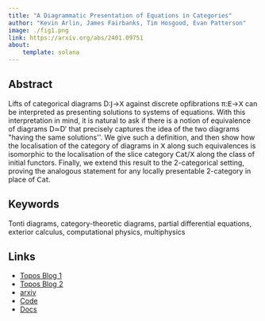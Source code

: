 ```yaml
---
title: "A Diagrammatic Presentation of Equations in Categories"
author: "Kevin Arlin, James Fairbanks, Tim Hosgood, Evan Patterson"
image: ./fig1.png
link: https://arxiv.org/abs/2401.09751
about:
    template: solana
---
```


## Abstract

Lifts of categorical diagrams D:𝖩→𝖷 against discrete opfibrations π:𝖤→𝖷 can be interpreted as presenting solutions to systems of equations. With this interpretation in mind, it is natural to ask if there is a notion of equivalence of diagrams D≃D′ that precisely captures the idea of the two diagrams "having the same solutions''. We give such a definition, and then show how the localisation of the category of diagrams in 𝖷 along such equivalences is isomorphic to the localisation of the slice category 𝖢𝖺𝗍/𝖷 along the class of initial functors. Finally, we extend this result to the 2-categorical setting, proving the analogous statement for any locally presentable 2-category in place of 𝖢𝖺𝗍.

## Keywords

Tonti diagrams, category-theoretic diagrams, partial differential equations, exterior calculus, computational physics, multiphysics

## Links

- [Topos Blog 1](https://topos.site/blog/2022-04-08-diagrammatic-differential-equations-1/)
- [Topos Blog 2](https://topos.site/blog/2022-04-15-diagrammatic-differential-equations-2/)
- [arxiv](https://arxiv.org/abs/2401.09751)
- [Code](https://github.com/AlgebraicJulia/Decapodes.jl)
- [Docs](https://algebraicjulia.github.io/Decapodes.jl/dev/)